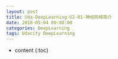 ```yaml
---
layout: post
title: Uda-DeepLearning-U2-01-神经网络简介
date: 2018-05-04 00:00:00
categories: DeepLearning
tags: Udacity DeepLearning
---
```

* content
{:toc}



